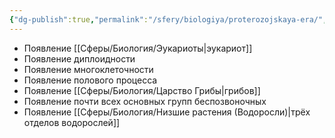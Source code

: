 ```yaml
---
{"dg-publish":true,"permalink":"/sfery/biologiya/proterozojskaya-era/","tags":["Эволюция"]}
---
```


- Появление [[Сферы/Биология/Эукариоты\|эукариот]]
- Появление диплоидности 
- Появление многоклеточности 
- Появление полового процесса 
- Появление [[Сферы/Биология/Царство Грибы\|грибов]]
- Появление почти всех основных групп беспозвоночных 
- Появление [[Сферы/Биология/Низшие растения (Водоросли)\|трёх отделов водорослей]] 